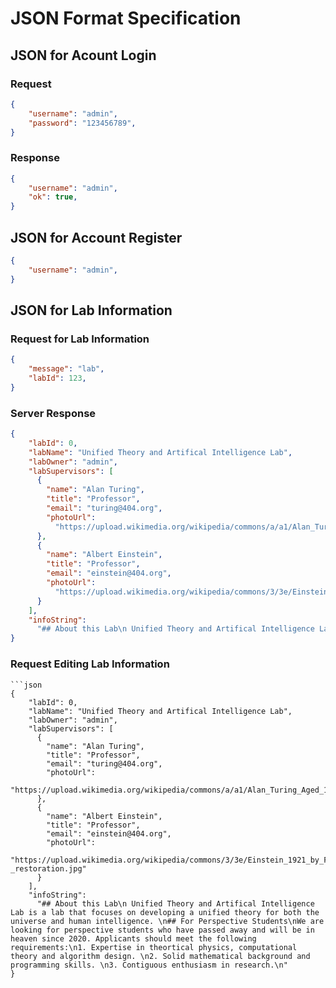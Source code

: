 # JSON Format Specification

## JSON for Acount Login

### Request
```json
{
    "username": "admin",
    "password": "123456789",
}
```

### Response
```json
{
    "username": "admin",
    "ok": true,
}
```

## JSON for Account Register
```json
{
    "username": "admin",
}
```

## JSON for Lab Information

### Request for Lab Information
```json
{
    "message": "lab",
    "labId": 123,
}
```

### Server Response 
```json
{
    "labId": 0,
    "labName": "Unified Theory and Artifical Intelligence Lab",
    "labOwner": "admin",
    "labSupervisors": [
      {
        "name": "Alan Turing",
        "title": "Professor",
        "email": "turing@404.org",
        "photoUrl":
          "https://upload.wikimedia.org/wikipedia/commons/a/a1/Alan_Turing_Aged_16.jpg"
      },
      {
        "name": "Albert Einstein",
        "title": "Professor",
        "email": "einstein@404.org",
        "photoUrl":
          "https://upload.wikimedia.org/wikipedia/commons/3/3e/Einstein_1921_by_F_Schmutzer_-_restoration.jpg"
      }
    ],
    "infoString":
      "## About this Lab\n Unified Theory and Artifical Intelligence Lab is a lab that focuses on developing a unified theory for both the universe and human intelligence. \n## For Perspective Students\nWe are looking for perspective students who have passed away and will be in heaven since 2020. Applicants should meet the following requirements:\n1. Expertise in theortical physics, computational theory and algorithm design. \n2. Solid mathematical background and programming skills. \n3. Contiguous enthusiasm in research.\n"
}
```

### Request Editing Lab Information
```
```json
{
    "labId": 0,
    "labName": "Unified Theory and Artifical Intelligence Lab",
    "labOwner": "admin",
    "labSupervisors": [
      {
        "name": "Alan Turing",
        "title": "Professor",
        "email": "turing@404.org",
        "photoUrl":
          "https://upload.wikimedia.org/wikipedia/commons/a/a1/Alan_Turing_Aged_16.jpg"
      },
      {
        "name": "Albert Einstein",
        "title": "Professor",
        "email": "einstein@404.org",
        "photoUrl":
          "https://upload.wikimedia.org/wikipedia/commons/3/3e/Einstein_1921_by_F_Schmutzer_-_restoration.jpg"
      }
    ],
    "infoString":
      "## About this Lab\n Unified Theory and Artifical Intelligence Lab is a lab that focuses on developing a unified theory for both the universe and human intelligence. \n## For Perspective Students\nWe are looking for perspective students who have passed away and will be in heaven since 2020. Applicants should meet the following requirements:\n1. Expertise in theortical physics, computational theory and algorithm design. \n2. Solid mathematical background and programming skills. \n3. Contiguous enthusiasm in research.\n"
}
```